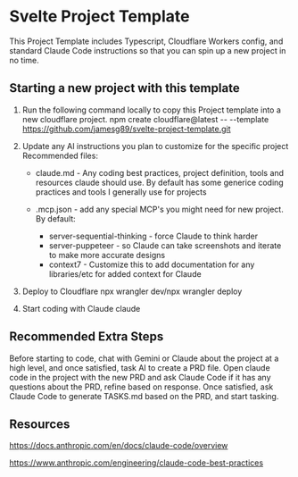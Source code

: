 # Svelte Project Template

This Project Template includes Typescript, Cloudflare Workers config, and standard Claude Code instructions so that you can spin up a new project in no time.

## Starting a new project with this template

1. Run the following command locally to copy this Project template into a new cloudflare project.
    npm create cloudflare@latest -- --template https://github.com/jamesg89/svelte-project-template.git

2. Update any AI instructions you plan to customize for the specific project
    Recommended files:

    - claude.md - Any coding best practices, project definition, tools and resources claude should use. By default has some generice coding practices and tools I generally use for projects

    - .mcp.json - add any special MCP's you might need for new project. By default:
        + server-sequential-thinking - force Claude to think harder
        + server-puppeteer - so Claude can take screenshots and iterate to make more accurate designs
        + context7 - Customize this to add documentation for any libraries/etc for added context for Claude
    
3. Deploy to Cloudflare
    npx wrangler dev/npx wrangler deploy

4. Start coding with Claude
    claude

## Recommended Extra Steps

Before starting to code, chat with Gemini or Claude about the project at a high level, and once satisfied, task AI to create a PRD file. Open claude code in the project with the new PRD and ask Claude Code if it has any questions about the PRD, refine based on response. Once satisfied, ask Claude Code to generate TASKS.md based on the PRD, and start tasking.

## Resources

https://docs.anthropic.com/en/docs/claude-code/overview

https://www.anthropic.com/engineering/claude-code-best-practices
